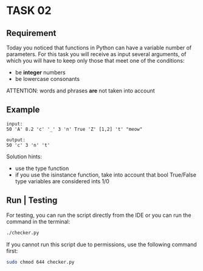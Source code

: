 # TASK 02

## Requirement

Today you noticed that functions in Python can have a variable number of parameters. For this task you will receive as input several arguments, of which you will have to keep only those that meet one of the conditions:

* be **integer** numbers
* be lowercase consonants

ATTENTION: words and phrases **are** not taken into account

## Example

```text
input:
50 'A' 8.2 'c' '_' 3 'n' True 'Z' [1,2] 't' "meow"

output:
50 'c' 3 'n' 't'
```

Solution hints:

* use the type function
* if you use the isinstance function, take into account that bool True/False type variables are considered ints 1/0

## Run | Testing

For testing, you can run the script directly from the IDE or you can run the command in the terminal:

```bash
./checker.py
```

If you cannot run this script due to permissions, use the following command first:

```bash
sudo chmod 644 checker.py
```
